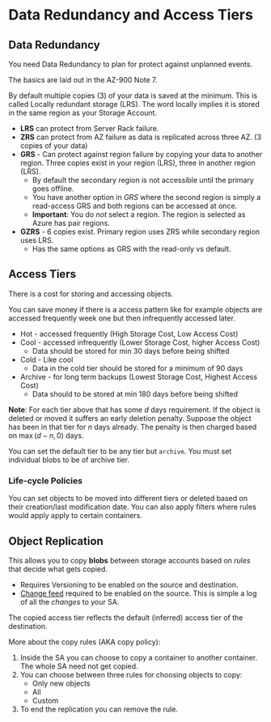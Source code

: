 
# Data Redundancy and Access Tiers
## Data Redundancy

You need Data Redundancy to plan for protect against unplanned events. 

The basics are laid out in the AZ-900 Note 7.

By default multiple copies (3) of your data is saved at the minimum. This is called Locally redundant storage (LRS). The word locally implies it is stored in the same region as your Storage Account.

+ **LRS** can protect from Server Rack failure.
+ **ZRS** can protect from AZ failure as data is replicated across three AZ. (3 copies of your data)
+ **GRS** - Can protect against region failure by copying your data to another region. Three copies exist in your region (LRS), three in another region (LRS). 
	+ By default the secondary region is not accessible until the primary goes offline.
	+ You have another option in *GRS* where the second region is simply a read-access GRS and both regions can be accessed at once.
	+ **Important**: You do *not* select a region. The region is selected as Azure has pair regions.
+ **GZRS** - 6 copies exist. Primary region uses ZRS while secondary region uses LRS.
	+ Has the same options as GRS with the read-only vs default.

## Access Tiers
There is a cost for storing and accessing objects.

You can save money if there is a access pattern like for example objects are accessed frequently week one but then infrequently accessed later.


+ Hot  - accessed frequently (High Storage Cost, Low Access Cost) 
+ Cool - accessed infrequently (Lower Storage Cost, higher Access Cost)
	+ Data should be stored for min 30 days before being shifted
+ Cold - Like cool
	+ Data in the cold tier should be stored for a minimum of 90 days
+ Archive - for long term backups (Lowest Storage Cost, Highest Access Cost)
	+ Data should to be stored at min 180 days before being shifted

**Note**: For each tier above that has some $d$ days requirement. If the object is deleted or moved it suffers an early deletion penalty. Suppose the object has been in that tier for $n$ days already. The penalty is then charged based on $\max{(d-n, 0)}$ days.

You can set the default tier to be any tier but `archive`. You must set individual blobs to be of archive tier.

### Life-cycle Policies

You can set objects to be moved into different tiers or deleted based on their creation/last modification date. You can also apply filters where rules would apply apply to certain containers. 

## Object Replication

This allows you to copy **blobs** between storage accounts based on *rules* that decide what gets copied. 

+ Requires Versioning to be enabled on the source and destination. 
+ [Change feed](https://learn.microsoft.com/en-us/azure/storage/blobs/storage-blob-change-feed?tabs=azure-portal) required to be enabled on the source. This is simple a log of all the *changes* to your SA.

The copied access tier reflects the default (inferred) access tier of the destination. 


More about the copy rules (AKA copy policy):
1. Inside the SA you can choose to copy a container to another container. The whole SA need not get copied. 
2. You can choose between three rules for choosing objects to copy:
	+ Only new objects
	+ All
	+ Custom
3. To end the replication you can remove the rule.